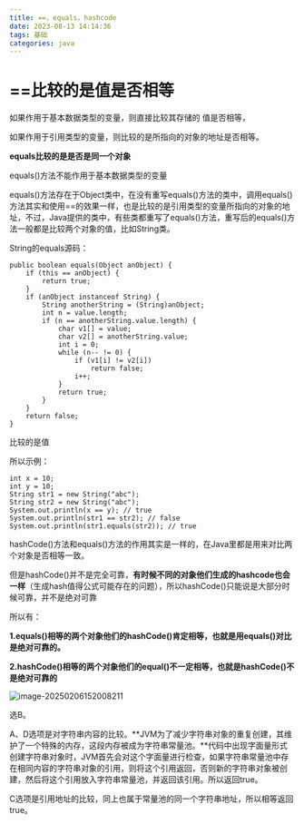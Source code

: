 ```yaml
---
title: ==，equals，hashcode
date: 2023-08-13 14:14:36
tags: 基础
categories: java
---
```


# ==比较的是值是否相等

 <!-- more -->

如果作用于基本数据类型的变量，则直接比较其存储的 值是否相等，

如果作用于引用类型的变量，则比较的是所指向的对象的地址是否相等。

**equals比较的是是否是同一个对象**

equals()方法不能作用于基本数据类型的变量

equals()方法存在于Object类中，在没有重写equals()方法的类中，调用equals()方法其实和使用==的效果一样，也是比较的是引用类型的变量所指向的对象的地址，不过，Java提供的类中，有些类都重写了equals()方法，重写后的equals()方法一般都是比较两个对象的值，比如String类。

String的equals源码：

```
public boolean equals(Object anObject) {
    if (this == anObject) {
        return true;
    }
    if (anObject instanceof String) {
        String anotherString = (String)anObject;
        int n = value.length;
        if (n == anotherString.value.length) {
            char v1[] = value;
            char v2[] = anotherString.value;
            int i = 0;
            while (n-- != 0) {
                if (v1[i] != v2[i])
                    return false;
                i++;
            }
            return true;
        }
    }
    return false;
}
```

比较的是值

所以示例：

```
int x = 10;
int y = 10;
String str1 = new String("abc");
String str2 = new String("abc");
System.out.println(x == y); // true
System.out.println(str1 == str2); // false
System.out.println(str1.equals(str2)); // true
```

hashCode()方法和equals()方法的作用其实是一样的，在Java里都是用来对比两个对象是否相等一致。

但是hashCode()并不是完全可靠，**有时候不同的对象他们生成的hashcode也会一样**（生成hash值得公式可能存在的问题），所以hashCode()只能说是大部分时候可靠，并不是绝对可靠

所以有：

**1.equals()相等的两个对象他们的hashCode()肯定相等，也就是用equals()对比是绝对可靠的。**

**2.hashCode()相等的两个对象他们的equal()不一定相等，也就是hashCode()不是绝对可靠的**

![image-20250206152008211](C:\Users\JIA\AppData\Roaming\Typora\typora-user-images\image-20250206152008211.png)

选B。

A、D选项是对字符串内容的比较。**JVM为了减少字符串对象的重复创建，其维护了一个特殊的内存，这段内存被成为字符串常量池。**代码中出现字面量形式创建字符串对象时，JVM首先会对这个字面量进行检查，如果字符串常量池中存在相同内容的字符串对象的引用，则将这个引用返回，否则新的字符串对象被创建，然后将这个引用放入字符串常量池，并返回该引用。所以返回true。

C选项是引用地址的比较，同上也属于常量池的同一个字符串地址，所以相等返回true。
